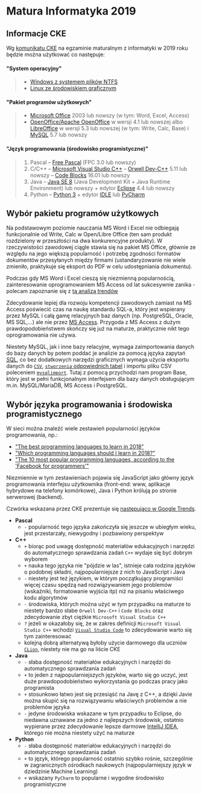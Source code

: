 # Matura Informatyka 2019

## Informacje CKE

Wg [komunikatu CKE](https://cke.gov.pl/images/_KOMUNIKATY/20180820%20EM%20Komunikat%20o%20egzaminie%20z%20informatyki.pdf) na egzaminie maturalnym z informatyki w 2019 roku będzie można użytkować co następuje:

#### "System operacyjny"

>- [Windows z systemem plików NTFS](https://developer.microsoft.com/en-us/microsoft-edge/tools/vms/)
>- [Linux ze środowiskiem graficznym](https://fossbytes.com/best-linux-distros-for-programming-developers/)

#### "Pakiet programów użytkowych"

>- [Microsoft Office](https://products.office.com/pl-pl/academic/compare-office-365-education-plans) 2003 lub nowszy (w tym: Word, Excel, Access)
>- [OpenOffice/Apache OpenOffice](https://www.openoffice.org/pl/) w wersji 4.1 lub nowszej albo [LibreOffice](https://pl.libreoffice.org/) w wersji 5.3 lub nowszej (w tym: Write, Calc, Base) i [MySQL](https://www.mysql.com/products/community/) 5.7 lub nowszy


#### "Język programowania (środowisko programistyczne)"

>1. Pascal
>   – [Free Pascal](https://www.freepascal.org/) (FPC 3.0 lub nowszy)
>2. C/C++
>  – [Microsoft Visual Studio C++](https://visualstudio.microsoft.com/)
>  – [Orwell Dev-C++](http://orwelldevcpp.blogspot.com/) 5.11 lub nowszy
>  – [Code Blocks](http://www.codeblocks.org/) 16.01 lub nowszy
>3. Java
>  – [Java SE 8](https://adoptopenjdk.net/releases.html) (Java Development Kit + Java Runtime Environment) lub nowszy + edytor [Eclipse](https://www.eclipse.org/downloads/packages/release/2018-09/r/eclipse-ide-java-developers) 4.4 lub nowszy
>4. Python
>  – [Python 3](https://www.python.org) + edytor [IDLE](https://pl.wikipedia.org/wiki/IDLE) lub [PyCharm](https://www.jetbrains.com/pycharm/)


## Wybór pakietu programów użytkowych

Na podstawowym poziomie nauczania MS Word i Excel nie odbiegają funkcjonalnie od Write, Calc w Open/Libre Office (ten sam produkt rozdzielony w przeszłości na dwa konkurencyjne produkty). W rzeczywistości zawodowej ciągle stawia się na pakiet MS Office, głównie ze względu na jego większą popularność i potrzebę zgodności formatów dokumentów przesyłanych między firmami (ustandaryzowanie nie wiele zmieniło, praktykuje się eksport do PDF w celu udostępniania dokumentu).

Podczas gdy MS Word i Excel cieszą się niezmienną popularnością, zainteresowanie oprogramowaniem MS Access od lat sukcesywnie zanika - polecam zapoznanie się z [tą analizą trendów](https://trends.google.pl/trends/explore?date=all&q=%2Fm%2F052tr,%2Fm%2F052yv,%2Fm%2F0587z)

Zdecydowanie lepiej dla rozwoju kompetencji zawodowych zamiast na MS Access poświecić czas na naukę standardu SQL-a, który jest wspierany przez MySQL i całą gamę relacyjnych baz danych (np. PostgreSQL, Oracle, MS SQL,...) ale nie przez [MS Access](https://www.e-education.psu.edu/spatialdb/node/1954).
Przygoda z MS Access z dużym prawdopodobieństwem skończy się już na maturze, praktycznie nikt tego oprogramowania nie używa.

Niestety MySQL, jak i inne bazy relacyjne, wymaga zaimportowania danych do bazy danych by potem poddać je analizie za pomocą języka zapytań [SQL](http://www.samouczekprogramisty.pl/kurs-sql/), co bez dodatkowych narzędzi graficznych wymaga użycia eksportu danych do [`CSV`](https://pl.wikipedia.org/wiki/CSV_(format_pliku)), [`stworzenia` odpowiednich tabel](https://dev.mysql.com/doc/refman/8.0/en/create-table.html) i importu pliku CSV poleceniem [`mysqlimport`](https://dev.mysql.com/doc/refman/8.0/en/mysqlimport.html). Tutaj z pomocą przychodzi nam program Base, który jest w pełni funkcjonalnym interfejsem dla bazy danych obsługującym m.in. MySQL/MariaDB, MS Access i PostgreSQL.


## Wybór języka programowania i środowiska programistycznego

W sieci można znaleźć wiele zestawień popularności języków programowania, np.:
- ["The best programming languages to learn in 2018"](https://medium.freecodecamp.org/best-programming-languages-to-learn-in-2018-ultimate-guide-bfc93e615b35)
- ["Which programming languages should I learn in 2018?"](https://usersnap.com/blog/programming-languages-2018/)
- ["The 10 most popular programming languages, according to the 'Facebook for programmers'"](https://www.businessinsider.com/the-10-most-popular-programming-languages-according-to-github-2018-10)

Niezmiennie w tym zestawieniach pojawia się JavaScript jako główny język programowania interfejsu użytkownika (front-end: www, aplikacje hybrydowe na telefony komórkowe), Java i Python królują po stronie serwerowej (backend).

Czwórka wskazana przez CKE prezentuje się [następująco w Google Trends](https://trends.google.com/trends/explore?date=all&q=%2Fm%2F07sbkfb,%2Fm%2F05z1_,%2Fm%2F0jgqg,%2Fm%2F05y49). 

- **Pascal** 
  - `-` popularność tego języka zakończyła się jeszcze w ubiegłym wieku, jest przestarzały, niewygodny i pozbawiony perspektyw
- **C++**
  - `+` biorąc pod uwagę dostępność materiałów edukacyjnych i narzędzi do automatycznego sprawdzania zadań `C++` wydaje się być dobrym wyborem
  - `+` nauka tego języka nie "pójdzie w las", istnieje cała rodzina języków o podobnej składni, najpopularniejsze z nich to JavaScript i Java
  - `-` niestety jest też językiem, w którym początkujący programiści więcej czasu spędzą nad rozwiązywaniem jego problemów (wskaźniki, formatowanie wyjścia itp) niż na pisaniu właściwego kodu algorytmów
  - `-` środowiska, których można użyć w tym przypadku na maturze to niestety bardzo słabe `Orwell Dev-C++` i `Code Blocks` oraz zdecydowanie zbyt ciężkie `Microsoft Visual Studio C++`
  - `?` jeżeli w okazałoby się, że w zakres definicji `Microsoft Visual Studio C++` wchodzi [`Visual Studio Code`](https://code.visualstudio.com/docs/languages/cpp) to zdecydowanie warto się tym zainteresować
  - kolejną dobrą alternatywą byłoby użycie darmowego dla uczniów [`CLion`](https://www.jetbrains.com/clion/), niestety nie ma go na liście CKE
- **Java**
  - `-` słaba dostępność materiałów edukacyjnych i narzędzi do automatycznego sprawdzania zadań
  - `+` to jeden z najpopularniejszych języków, warto się go uczyć, jest duże prawdopodobieństwo wykorzystania go podczas pracy jako programista
  - `+` stosunkowo łatwo jest się przesiąść na Javę z C++, a dzięki Javie można skupić się na rozwiązywaniu właściwych problemów a nie problemów języka
  - `-` jedyne środowiska wskazane w tym przypadku to Eclipse, do niedawna uznawane za jedno z najlepszych środowisk, ostatnio wypierane przez zdecydowanie lepsze darmowe [IntelliJ IDEA](https://www.jetbrains.com/idea/), którego nie można niestety użyć na maturze
- **Python**
  - `-` słaba dostępność materiałów edukacyjnych i narzędzi do automatycznego sprawdzania zadań
  - `+` to język, którego popularność ostatnio szybko rośnie, szczególnie w zagranicznych ośrodkach naukowych (najpopularniejszy język w dziedzinie Machine Learning)
  - `+` wskazany `PyCharm` to popularne i wygodne środowisko programistyczne
  


